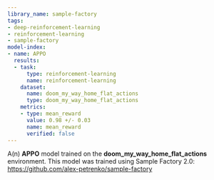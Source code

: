 ```yaml
---
library_name: sample-factory
tags:
- deep-reinforcement-learning
- reinforcement-learning
- sample-factory
model-index:
- name: APPO
  results:
  - task:
      type: reinforcement-learning
      name: reinforcement-learning
    dataset:
      name: doom_my_way_home_flat_actions
      type: doom_my_way_home_flat_actions
    metrics:
    - type: mean_reward
      value: 0.98 +/- 0.03
      name: mean_reward
      verified: false
---
```


A(n) **APPO** model trained on the **doom_my_way_home_flat_actions** environment.
This model was trained using Sample Factory 2.0: https://github.com/alex-petrenko/sample-factory
    